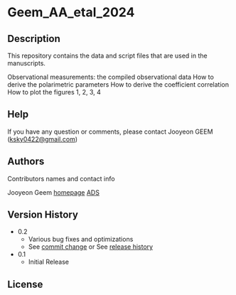 # Geem_AA_etal_2024

## Description

This repository contains the data and script files that are used in the manuscripts.


Observational measurements: the compiled observational data 
How to derive the polarimetric parameters
How to derive the coefficient correlation 
How to plot the figures 1, 2, 3, 4



## Help

If you have any question or comments, please contact Jooyeon GEEM (ksky0422@gmail.com)


## Authors

Contributors names and contact info

Jooyeon Geem
[homepage](https://www.jygeem.com/)
[ADS](https://ui.adsabs.harvard.edu/search/fq=%7B!type%3Daqp%20v%3D%24fq_database%7D&fq_database=database%3A%20astronomy&q=author%3A(%22Geem%2C%20Jooyeon%22)&sort=date%20desc%2C%20bibcode%20desc&p_=0)

## Version History

* 0.2
    * Various bug fixes and optimizations
    * See [commit change]() or See [release history]()
* 0.1
    * Initial Release

## License
